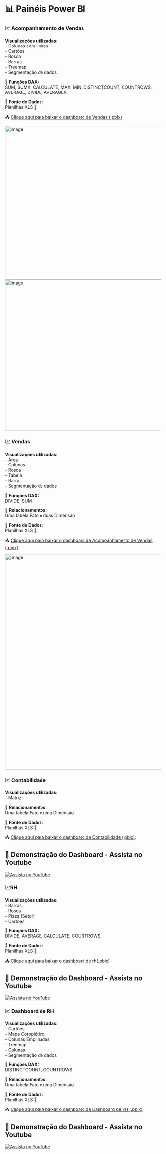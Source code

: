 <h1><b>📊 Painéis Power BI</b></h1>

<h3>📈 Acompanhamento de Vendas</h3>

<p><b> Visualizações utilizadas:</b><br>
- Colunas com linhas<br>
- Cartões<br>
- Rosca<br>
- Barras<br>
- Treemap<br>
- Segmentação de dados
</p>

<p><b>🧠 Funções DAX:</b><br>
SUM, SUMX, CALCULATE, MAX, MIN, DISTINCTCOUNT, COUNTROWS, AVERAGE, DIVIDE, AVERAGEX
</p>

<p><b>📂 Fonte de Dados:</b><br>
Planilhas XLS 📄
</p>

 
📥 [Clique aqui para baixar o dashboard de Vendas (.pbix)](https://github.com/susiecastro/PowerBI_Dashboards/raw/main/Acompanhamento%20de%20Vendas.pbix)

<img width="886" height="498" alt="image" src="https://github.com/user-attachments/assets/a3e422a3-adf1-40f0-8a95-e3cf5e024f61" />

<img width="886" height="489" alt="image" src="https://github.com/user-attachments/assets/d12383c8-d924-4bf6-8a55-6b17bd89eccf" />

<h3>📈 Vendas</h3>

<p><b> Visualizações utilizadas:</b><br>
- Área<br>
- Colunas<br>
- Rosca<br>
- Tabela<br>
- Barra<br>
- Segmentação de dados
</p>

<p><b>🧠 Funções DAX:</b><br>
DIVIDE, SUM
</p>

<p><b>🔗 Relacionamentos:</b><br>
Uma tabela Fato e duas Dimensão
</p>


<p><b>📂 Fonte de Dados:</b><br>
Planilhas XLS 📄
</p>

📥 [Clique aqui para baixar o dashboard de Acompanhamento de Vendas (.pbix)](https://github.com/susiecastro/PowerBI_Dashboards/raw/main/Vendas.pbix)

<img width="1225" height="696" alt="image" src="https://github.com/user-attachments/assets/0b5283a5-e5c0-418d-b0f5-8063d70f67e3" />

<h3>📈 Contabilidade</h3>

<p><b> Visualizações utilizadas:</b><br>
- Matriz<br>
</p>
<p><b>🔗 Relacionamentos:</b><br>
Uma tabela Fato e uma Dimensão
</p>
<p><b>📂 Fonte de Dados:</b><br>
Planilhas XLS 📄
</p>

📥 [Clique aqui para baixar o dashboard de Contabilidade (.pbix)](https://github.com/susiecastro/PowerBI_Dashboards/raw/main/Contabilidade.pbix):


## 🎥 Demonstração do Dashboard - Assista no Youtube

[![Assista no YouTube](https://img.youtube.com/vi/Ja8cdg7jifE/maxresdefault.jpg)](https://youtu.be/Ja8cdg7jifE)

<h3>📈RH</h3>

<p><b> Visualizações utilizadas:</b><br>
- Barras<br>
- Rosca<br>
- Pizza (Setor)<br>
- Cartões<br>
</p>

<p><b>🧠 Funções DAX:</b><br>
DIVIDE, AVERAGE, CALCULATE, COUNTROWS, 
</p>

<p><b>📂 Fonte de Dados:</b><br>
Planilhas XLS 📄
</p>

 
📥 [Clique aqui para baixar o dashboard de rh(.pbix)](https://github.com/susiecastro/PowerBI_Dashboards/raw/main/RH.pbix)

## 🎥 Demonstração do Dashboard - Assista no Youtube

[![Assista no YouTube](https://img.youtube.com/vi/WZSvaN9EqJg/maxresdefault.jpg)](https://youtu.be/WZSvaN9EqJg)


<h3>📈 Dashboard de RH</h3>

<p><b> Visualizações utilizadas:</b><br>
- Cartões<br>
- Mapa Coroplético<br>
- Colunas Empilhadas<br>
- Treemap<br>
- Colunas<br>
- Segmentação de dados
</p>

<p><b>🧠 Funções DAX:</b><br>
DISTINCTCOUNT, COUNTROWS
</p>

<p><b>🔗 Relacionamentos:</b><br>
Uma tabela Fato e uma Dimensão
</p>


<p><b>📂 Fonte de Dados:</b><br>
Planilhas XLS 📄
</p>

📥 [Clique aqui para baixar o dashboard de Dashboard de RH (.pbix)](https://github.com/susiecastro/PowerBI_Dashboards/raw/main/Dashboard%20de%20RH.pbix)

## 🎥 Demonstração do Dashboard - Assista no Youtube

[![Assista no YouTube](https://img.youtube.com/vi/UteTA_VeCtI/maxresdefault.jpg)](https://youtu.be/UteTA_VeCtI)




 







